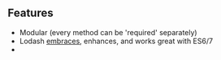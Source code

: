 ---
---

## Features

- Modular (every method can be 'required' separately)
- Lodash [embraces](https://github.com/lodash/lodash/tree/es), enhances, and works great with ES6/7
- 
